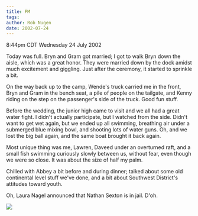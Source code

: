 ```yaml
---
title: PM
tags: 
author: Rob Nugen
date: 2002-07-24
---
```


<p class=date>8:44pm CDT Wednesday 24 July 2002</p>

<p>Today was full.  Bryn and Gram got married; I got to walk Bryn down
the aisle, which was a great honor.  They were married down by the
dock amidst much excitement and giggling.  Just after the ceremony, it
started to sprinkle a bit.</p>

<p>On the way back up to the camp, Wende's truck carried me in the
front, Bryn and Gram in the bench seat, a pile of people on the
tailgate, and Kenny riding on the step on the passenger's side of the
truck.  Good fun stuff.</p>

<p>Before the wedding, the junior high came to visit and we all had a
great water fight.  I didn't actually participate, but I watched from
the side.  Didn't want to get wet again, but we ended up all swimming,
breathing air under a submerged blue mixing bowl, and shooting lots of
water guns.  Oh, and we lost the big ball again, and the same boat
brought it back again.</p>

<p>Most unique thing was me, Lawren, Daveed under an overturned raft,
and a small fish swimming curiously slowly between us, without fear,
even though we were so close.  It was about the size of half my palm.</p>

<p>Chilled with Abbey a bit before and during dinner; talked about
some old continental level stuff we've done, and a bit about Southwest
District's attitudes toward youth.</p>

<p>Oh, Laura Nagel announced that Nathan Sexton is in jail.  D'oh.</p>

<p><img src="/images/rob/wL-ROB.gif"/></p>
